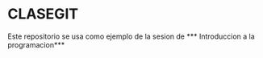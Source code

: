 # CLASEGIT

Este repositorio se usa como ejemplo de la sesion de *** Introduccion a la programacion*** 